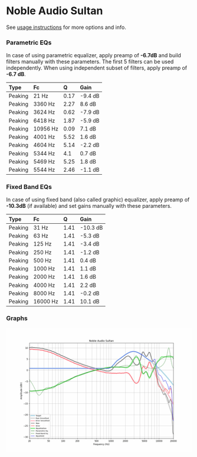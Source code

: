 # Noble Audio Sultan
See [usage instructions](https://github.com/jaakkopasanen/AutoEq#usage) for more options and info.

### Parametric EQs
In case of using parametric equalizer, apply preamp of **-6.7dB** and build filters manually
with these parameters. The first 5 filters can be used independently.
When using independent subset of filters, apply preamp of **-6.7 dB**.

| Type    | Fc       |    Q | Gain    |
|:--------|:---------|:-----|:--------|
| Peaking | 21 Hz    | 0.17 | -9.4 dB |
| Peaking | 3360 Hz  | 2.27 | 8.6 dB  |
| Peaking | 3624 Hz  | 0.62 | -7.9 dB |
| Peaking | 6418 Hz  | 1.87 | -5.9 dB |
| Peaking | 10956 Hz | 0.09 | 7.1 dB  |
| Peaking | 4001 Hz  | 5.52 | 1.6 dB  |
| Peaking | 4604 Hz  | 5.14 | -2.2 dB |
| Peaking | 5344 Hz  | 4.1  | 0.7 dB  |
| Peaking | 5469 Hz  | 5.25 | 1.8 dB  |
| Peaking | 5544 Hz  | 2.46 | -1.1 dB |

### Fixed Band EQs
In case of using fixed band (also called graphic) equalizer, apply preamp of **-10.3dB**
(if available) and set gains manually with these parameters.

| Type    | Fc       |    Q | Gain     |
|:--------|:---------|:-----|:---------|
| Peaking | 31 Hz    | 1.41 | -10.3 dB |
| Peaking | 63 Hz    | 1.41 | -5.3 dB  |
| Peaking | 125 Hz   | 1.41 | -3.4 dB  |
| Peaking | 250 Hz   | 1.41 | -1.2 dB  |
| Peaking | 500 Hz   | 1.41 | 0.4 dB   |
| Peaking | 1000 Hz  | 1.41 | 1.1 dB   |
| Peaking | 2000 Hz  | 1.41 | 1.6 dB   |
| Peaking | 4000 Hz  | 1.41 | 2.2 dB   |
| Peaking | 8000 Hz  | 1.41 | -0.2 dB  |
| Peaking | 16000 Hz | 1.41 | 10.1 dB  |

### Graphs
![](./Noble%20Audio%20Sultan.png)